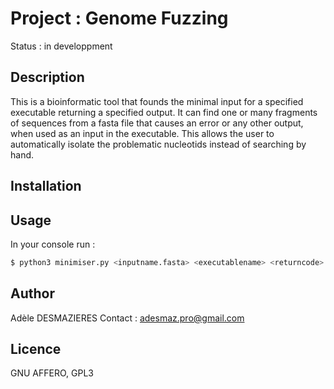 # Project : Genome Fuzzing

Status : in developpment

## Description

This is a bioinformatic tool that founds the minimal input for a specified executable returning a specified output. It can find one or many fragments of sequences from a fasta file that causes an error or any other output, when used as an input in the executable. This allows the user to automatically isolate the problematic nucleotids instead of searching by hand. 

## Installation



## Usage

In your console run : 

```sh
$ python3 minimiser.py <inputname.fasta> <executablename> <returncode>
```

## Author

Adèle DESMAZIERES
Contact : adesmaz.pro@gmail.com

## Licence

GNU AFFERO, GPL3